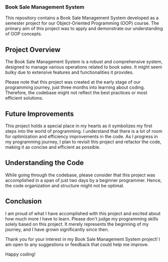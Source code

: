 ### Book Sale Management System
This repository contains a Book Sale Management System developed as a semester project for our Object-Oriented Programming (OOP) course. The primary aim of this project was to apply and demonstrate our understanding of OOP concepts.

## Project Overview
The Book Sale Management System is a robust and comprehensive system, designed to manage various operations related to book sales. It might seem bulky due to extensive features and functionalities it provides.

Please note that this project was created at the early stage of our programming journey, just three months into learning about coding. Therefore, the codebase might not reflect the best practices or most efficient solutions.

## Future Improvements
This project holds a special place in my hearts as it symbolizes my first steps into the world of programming. I understand that there is a lot of room for optimization and efficiency improvements in the code. As I progress in my programming journey, I plan to revisit this project and refactor the code, making it as concise and efficient as possible.

## Understanding the Code
While going through the codebase, please consider that this project was accomplished in a span of just two days by a beginner programmer. Hence, the code organization and structure might not be optimal.

## Conclusion
I am proud of what I have accomplished with this project and excited about how much more I have to learn. Please don't judge my programming skills solely based on this project. It merely represents the beginning of my journey, and I have grown significantly since then.

Thank you for your interest in my Book Sale Management System project! I am open to any suggestions or feedback that could help me improve.

Happy coding!
